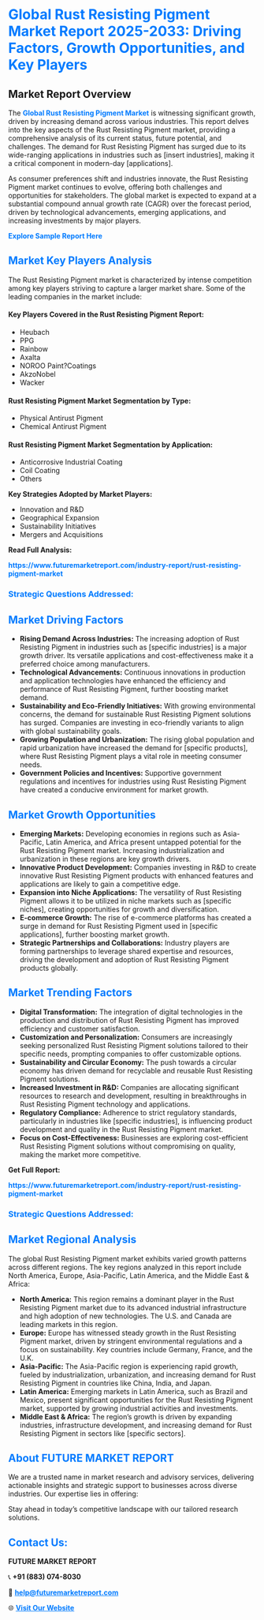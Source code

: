 <h1 style="color: #007BFF;">Global Rust Resisting Pigment Market Report 2025-2033: Driving Factors, Growth Opportunities, and Key Players</h1>

<section id="overview">
<h2>Market Report Overview</h2>
<p>The <a href="https://www.futuremarketreport.com/industry-report/rust-resisting-pigment-market" style="color: #007BFF; text-decoration: none;"><strong>Global Rust Resisting Pigment Market</strong></a> is witnessing significant growth, driven by increasing demand across various industries. This report delves into the key aspects of the Rust Resisting Pigment market, providing a comprehensive analysis of its current status, future potential, and challenges. The demand for Rust Resisting Pigment has surged due to its wide-ranging applications in industries such as [insert industries], making it a critical component in modern-day [applications].</p>
<p>As consumer preferences shift and industries innovate, the Rust Resisting Pigment market continues to evolve, offering both challenges and opportunities for stakeholders. The global market is expected to expand at a substantial compound annual growth rate (CAGR) over the forecast period, driven by technological advancements, emerging applications, and increasing investments by major players.</p>
</section>

<section id="overview">
<p><a href="https://www.futuremarketreport.com/request-sample/reportId=114363" style="color: #007BFF; text-decoration: none;"><strong>Explore Sample Report Here</strong></a></p>
</section>

<section id="key-players">
<h2 style="color: #007BFF;">Market Key Players Analysis</h2>
<p>The Rust Resisting Pigment market is characterized by intense competition among key players striving to capture a larger market share. Some of the leading companies in the market include:</p>
<h4>Key Players Covered in the Rust Resisting Pigment Report:</h4>
<ul><li>Heubach</li><li>PPG</li><li>Rainbow</li><li>Axalta</li><li>NOROO Paint?Coatings</li><li>AkzoNobel</li><li>Wacker</li></ul>
<h4>Rust Resisting Pigment Market Segmentation by Type:</h4>
<ul><li>Physical Antirust Pigment</li><li>Chemical Antirust Pigment</li></ul>

<h4>Rust Resisting Pigment Market Segmentation by Application:</h4>
<ul><li>Anticorrosive Industrial Coating</li><li>Coil Coating</li><li>Others</li></ul>
<p><strong>Key Strategies Adopted by Market Players:</strong></p>
<ul>
<li>Innovation and R&D</li>
<li>Geographical Expansion</li>
<li>Sustainability Initiatives</li>
<li>Mergers and Acquisitions</li>
</ul>
</section>

<section>
<p><strong>Read Full Analysis: </strong></p><a href="https://www.futuremarketreport.com/industry-report/rust-resisting-pigment-market" style="color: #007BFF; text-decoration: none;"><strong>https://www.futuremarketreport.com/industry-report/rust-resisting-pigment-market</strong></a>
<h3 style="color: #007BFF;">Strategic Questions Addressed:</h3>
</section>

<section id="driving-factors">
<h2 style="color: #007BFF;">Market Driving Factors</h2>
<ul>
<li><strong>Rising Demand Across Industries:</strong> The increasing adoption of Rust Resisting Pigment in industries such as [specific industries] is a major growth driver. Its versatile applications and cost-effectiveness make it a preferred choice among manufacturers.</li>
<li><strong>Technological Advancements:</strong> Continuous innovations in production and application technologies have enhanced the efficiency and performance of Rust Resisting Pigment, further boosting market demand.</li>
<li><strong>Sustainability and Eco-Friendly Initiatives:</strong> With growing environmental concerns, the demand for sustainable Rust Resisting Pigment solutions has surged. Companies are investing in eco-friendly variants to align with global sustainability goals.</li>
<li><strong>Growing Population and Urbanization:</strong> The rising global population and rapid urbanization have increased the demand for [specific products], where Rust Resisting Pigment plays a vital role in meeting consumer needs.</li>
<li><strong>Government Policies and Incentives:</strong> Supportive government regulations and incentives for industries using Rust Resisting Pigment have created a conducive environment for market growth.</li>
</ul>
</section>

<section id="growth-opportunities">
<h2 style="color: #007BFF;">Market Growth Opportunities</h2>
<ul>
<li><strong>Emerging Markets:</strong> Developing economies in regions such as Asia-Pacific, Latin America, and Africa present untapped potential for the Rust Resisting Pigment market. Increasing industrialization and urbanization in these regions are key growth drivers.</li>
<li><strong>Innovative Product Development:</strong> Companies investing in R&D to create innovative Rust Resisting Pigment products with enhanced features and applications are likely to gain a competitive edge.</li>
<li><strong>Expansion into Niche Applications:</strong> The versatility of Rust Resisting Pigment allows it to be utilized in niche markets such as [specific niches], creating opportunities for growth and diversification.</li>
<li><strong>E-commerce Growth:</strong> The rise of e-commerce platforms has created a surge in demand for Rust Resisting Pigment used in [specific applications], further boosting market growth.</li>
<li><strong>Strategic Partnerships and Collaborations:</strong> Industry players are forming partnerships to leverage shared expertise and resources, driving the development and adoption of Rust Resisting Pigment products globally.</li>
</ul>
</section>

<section id="trending-factors">
<h2 style="color: #007BFF;">Market Trending Factors</h2>
<ul>
<li><strong>Digital Transformation:</strong> The integration of digital technologies in the production and distribution of Rust Resisting Pigment has improved efficiency and customer satisfaction.</li>
<li><strong>Customization and Personalization:</strong> Consumers are increasingly seeking personalized Rust Resisting Pigment solutions tailored to their specific needs, prompting companies to offer customizable options.</li>
<li><strong>Sustainability and Circular Economy:</strong> The push towards a circular economy has driven demand for recyclable and reusable Rust Resisting Pigment solutions.</li>
<li><strong>Increased Investment in R&D:</strong> Companies are allocating significant resources to research and development, resulting in breakthroughs in Rust Resisting Pigment technology and applications.</li>
<li><strong>Regulatory Compliance:</strong> Adherence to strict regulatory standards, particularly in industries like [specific industries], is influencing product development and quality in the Rust Resisting Pigment market.</li>
<li><strong>Focus on Cost-Effectiveness:</strong> Businesses are exploring cost-efficient Rust Resisting Pigment solutions without compromising on quality, making the market more competitive.</li>
</ul>
</section>

<section>
<p><strong>Get Full Report: </strong></p><a href="https://www.futuremarketreport.com/industry-report/rust-resisting-pigment-market" style="color: #007BFF; text-decoration: none;"><strong>https://www.futuremarketreport.com/industry-report/rust-resisting-pigment-market</strong></a>
<h3 style="color: #007BFF;">Strategic Questions Addressed:</h3>
</section>


<section id="regional-analysis">
<h2 style="color: #007BFF;">Market Regional Analysis</h2>
<p>The global Rust Resisting Pigment market exhibits varied growth patterns across different regions. The key regions analyzed in this report include North America, Europe, Asia-Pacific, Latin America, and the Middle East & Africa:</p>
<ul>
<li><strong>North America:</strong> This region remains a dominant player in the Rust Resisting Pigment market due to its advanced industrial infrastructure and high adoption of new technologies. The U.S. and Canada are leading markets in this region.</li>
<li><strong>Europe:</strong> Europe has witnessed steady growth in the Rust Resisting Pigment market, driven by stringent environmental regulations and a focus on sustainability. Key countries include Germany, France, and the U.K.</li>
<li><strong>Asia-Pacific:</strong> The Asia-Pacific region is experiencing rapid growth, fueled by industrialization, urbanization, and increasing demand for Rust Resisting Pigment in countries like China, India, and Japan.</li>
<li><strong>Latin America:</strong> Emerging markets in Latin America, such as Brazil and Mexico, present significant opportunities for the Rust Resisting Pigment market, supported by growing industrial activities and investments.</li>
<li><strong>Middle East & Africa:</strong> The region’s growth is driven by expanding industries, infrastructure development, and increasing demand for Rust Resisting Pigment in sectors like [specific sectors].</li>
</ul>
</section>

<footer>
<h2 style="color: #007BFF;">About FUTURE MARKET REPORT</h2>
<p>We are a trusted name in market research and advisory services, delivering actionable insights and strategic support to businesses across diverse industries. Our expertise lies in offering:</p>

<p>Stay ahead in today’s competitive landscape with our tailored research solutions.</p>

<h2 style="color: #007BFF;">Contact Us:</h2>
<p><strong>FUTURE MARKET REPORT</strong></p>
<p>📞 <strong>+91 (883) 074-8030</strong></p>
<p>📧 <strong><a href="mailto:help@futuremarketreport.com" style="color: #007BFF;">help@futuremarketreport.com</a></strong></p>
<p>🌐 <strong><a href="https://www.futuremarketreport.com/" style="color: #007BFF;">Visit Our Website</a></strong></p>
</footer>